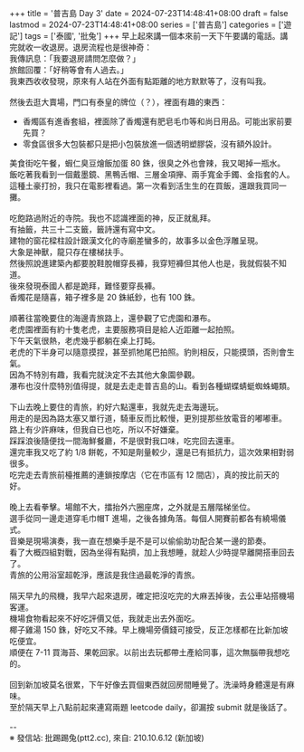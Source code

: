 +++
title = '普吉島 Day 3'
date = 2024-07-23T14:48:41+08:00
draft = false
lastmod = 2024-07-23T14:48:41+08:00
series = ['普吉島']
categories = ['遊記']
tags = ['泰國', '批兔']
+++
早上起來講一個本來前一天下午要講的電話。講完就收一收退房。退房流程也是很神奇：<br>
我傳訊息：「我要退房請問怎麼做？」<br>
旅館回覆：「好稍等會有人過去。」<br>
我東西收收發現，原來有人站在外面有點距離的地方默默等了，沒有叫我。<br>
<br>
然後去逛大賣場，門口有泰皇的牌位（？），裡面有趣的東西：
- 香燭區有進香套組，裡面除了香燭還有肥皂毛巾等和尚日用品。可能出家前要先買？
- 零食區很多大包裝都只是把小包裝放進一個透明塑膠袋，沒有額外設計。

美食街吃午餐，蝦仁臭豆燴飯加蛋 80 銖，很臭之外也會辣，我又喝掉一瓶水。<br>
飯吃著我看到一個戴墨鏡、黑鴨舌帽、三層金項攑、兩手寬金手鐲、金指套的人。<br>
這種土豪打扮，我只在電影裡看過。第一次看到活生生的在買飯，還跟我買同一攤。<br>
<br>
吃飽路過附近的寺院。我也不認識裡面的神，反正就亂拜。<br>
有抽籤，共三十二支籤，籤詩還有寫中文。<br>
建物的窗花樑柱設計跟漢文化的寺廟差蠻多的，故事多以金色浮雕呈現。<br>
大象是神獸，龍只存在樓梯扶手。<br>
然後照說進建築內都要脫鞋脫帽穿長褲，我穿短褲但其他人也是，我就假裝不知道。<br>
後來發現泰國人都是跪拜，難怪要穿長褲。<br>
香燭花是隨喜，箱子裡多是 20 銖紙鈔，也有 100 銖。<br>
<br>
順著往當晚要住的海邊青旅路上，還參觀了它虎園和瀑布。<br>
老虎園裡面有約十隻老虎，主要服務項目是給人近距離一起拍照。<br>
下午天氣很熱，老虎幾乎都躺在桌上打盹。<br>
老虎的下半身可以隨意摸捏，甚至抓牠尾巴拍照。豹則相反，只能摸頭，否則會生氣。<br>
因為不特別有趣，我看完就決定不去其他大象園參觀。<br>
瀑布也沒什麼特別值得提，就是去走走普吉島的山。看到各種蝴蝶蜻蜓蜘蛛蠅類。<br>
<br>
下山去晚上要住的青旅，約好六點還車，我就先走去海邊玩。<br>
用走的是因為路太塞又單行道，騎車反而比較慢，更別提那些放電音的嘟嘟車。<br>
路上有少許麻味，但我自已也吃，所以不好嫌棄。<br>
踩踩浪後隨便找一間海鮮餐廳，不是很對我口味，吃完回去還車。<br>
還完車我又吃了約 1/8 餅乾，不知是劑量較少，還是已有抵抗力，這次效果相對弱很多。<br>
吃完走去青旅前檯推薦的連鎖按摩店（它在市區有 12 間店），真的按比前天的好。<br>
<br>
晚上去看拳擊。場館不大，擂抬外六圈座席，之外就是五層階梯坐位。<br>
選手從同一邊走道穿毛巾帽T 進場，之後各據角落。每個人開賽前都各有繞場儀式。<br>
音樂是現場演奏，我一直在想樂手是不是可以偷偷助功配合某一邊的節奏。<br>
看了大概四組對戰，因為坐得有點擠，加上我想睡，就趁人少時提早離開搭車回去了。<br>
青旅的公用浴室超乾淨，應該是我住過最乾淨的青旅。<br>
<br>
隔天早九的飛機，我早六起來退房，確定把沒吃完的大麻丟掉後，去公車站搭機場客運。<br>
機場食物看起來不好吃評價又低，我就走出去外面吃。<br>
椰子雞湯 150 銖，好吃又不辣。早上機場旁價錢可接受，反正怎樣都在比新加坡吃便宜。<br>
順便在 7-11 買海苔、果乾回家。以前出去玩都帶土產給同事，這次無腦帶我想吃的。<br>
<br>
回到新加坡莫名很累，下午好像去買個東西就回房間睡覺了。洗澡時身體還是有麻味。<br>
至於隔天早上八點前起來連寫兩題 leetcode daily，卻漏按 submit 就是後話了。<br>
<br>
--<br>
※ 發信站: 批踢踢兔(ptt2.cc), 來自: 210.10.6.12 (新加坡)
